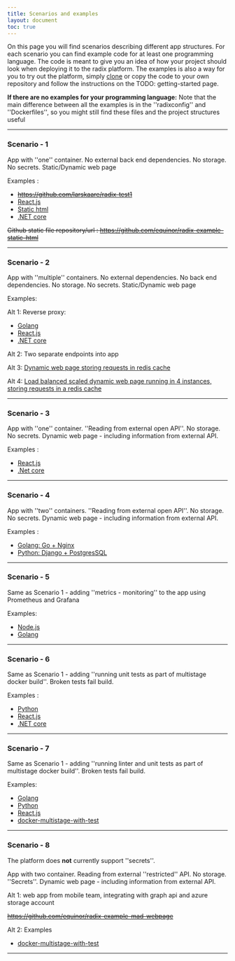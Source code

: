 ```yaml
---
title: Scenarios and examples
layout: document
toc: true
---
```


On this page you will find scenarios describing different app structures.
For each scenario you can find example code for at least one programming language. The code is meant to give you an idea of how your project should look when deploying it to the radix platform. The examples is also a way for you to try out the platform, simply [clone](https://git-scm.com/docs/git-clone) or copy the code to your own repository and follow the instructions on the TODO: getting-started page.

**If there are no examples for your programming language:** Note that the main difference between all the examples is in the ''radixconfig'' and ''Dockerfiles'', so you might still find these files and the project structures useful

----

### Scenario - 1

App with ''one'' container. No external back end dependencies. No storage. No secrets. Static/Dynamic web page

Examples : 
  * <del>https://github.com/larskaare/radix-test1</del>
  * [React.js](https://github.com/equinor/radix-example-scenario-1-reactjs) 
  * [Static html](https://github.com/equinor/radix-example-scenario-1-html)
  * [.NET core](https://github.com/equinor/radix-example-scenario-1-dotnet)

<del>Github static file repository/url : https://github.com/equinor/radix-example-static-html</del>

----

### Scenario - 2

App with ''multiple'' containers. No external dependencies. No back end dependencies. No storage. No secrets. Static/Dynamic web page

Examples:

Alt 1: Reverse proxy:
  * [Golang](https://github.com/equinor/radix-example-scenario-2-golang)
  * [React.js](https://github.com/equinor/radix-example-scenario-2-chat)
  * [.NET core](https://github.com/equinor/radix-example-scenario-2-dotnet)
   

Alt 2: Two separate endpoints into app

Alt 3: [Dynamic web page storing requests in redis cache](https://github.com/equinor/radix-example-scenario-2-redis-cache)

Alt 4: [Load balanced scaled dynamic web page running in 4 instances, storing requests in a redis cache](https://github.com/equinor/radix-example-loadbalancer-api-db)

----

### Scenario - 3

App with ''one'' container. ''Reading from external open API''. No storage. No secrets. Dynamic web page - including information from external API.

Examples : 
  * [React.js](https://github.com/equinor/radix-example-scenario-3-reactjs)
  * [.Net core](https://github.com/equinor/radix-example-scenario-3-dotnet)

----

### Scenario - 4

App with ''two'' containers. ''Reading from external open API''. No storage. No secrets. Dynamic web page - including information from external API.

Examples : 
  * [Golang: Go + Nginx](https://github.com/equinor/radix-example-scenario-4-golang)
  * [Python: Django + PostgresSQL](https://github.com/equinor/radix-example-scenario-4-webapp)

----

### Scenario - 5
Same as Scenario 1 - adding ''metrics - monitoring'' to the app using Prometheus and Grafana

Examples: 
  * [Node.js](https://github.com/equinor/radix-example-scenario-5-nodejs)
  * [Golang](https://github.com/equinor/radix-example-scenario-5-golang)

----

### Scenario - 6
Same as Scenario 1 - adding ''running unit tests as part of multistage docker build''. Broken tests fail build.

Examples : 
  * [Python](https://github.com/equinor/radix-example-scenario-6-python)
  * [React.js](https://github.com/equinor/radix-example-scenario-6-reactjs)
  * [.NET core](https://github.com/equinor/radix-example-scenario-6-dotnet)

----

### Scenario - 7
Same as Scenario 1 - adding ''running linter and unit tests as part of multistage docker build''. Broken tests fail build.

Examples:
  * [Golang](https://github.com/equinor/radix-example-scenario-7-golang)
  * [Python](https://github.com/equinor/radix-example-scenario-7-python)
  * [React.js](https://github.com/equinor/radix-example-scenario-7-reactjs)
  * [docker-multistage-with-test](https://github.com/larskaare/radix-test-scenario-docker-multistage-with-test)

----

### Scenario - 8
The platform does **not** currently support ''secrets''.


App with two container. Reading from external ''restricted'' API. No storage. ''Secrets''. Dynamic web page - including information from external API.

Alt 1: web app from mobile team, integrating with graph api and azure storage account

<del>https://github.com/equinor/radix-example-mad-webpage</del>

Alt 2: Examples
  * [docker-multistage-with-test](https://github.com/larskaare/radix-test-scenario-docker-multistage-with-test)
---
